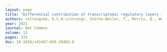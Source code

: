 ```yaml
---
layout: page
title: "Differential contribution of transcriptomic regulatory layers in the definition of neuronal identity"
authors: <strong>Ha, K.C.H.</strong>, Sterne-Weiler, T., Morris, Q., Weatheritt, R.J., Blencowe, B.J.
year: 2021
journal: Nat Commun
volume: 12
pages: 335
doi: 10.1038/s41467-020-20483-8
---
```


